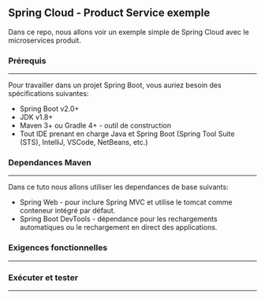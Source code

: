 ## Spring Cloud - Product Service exemple
Dans ce repo, nous allons voir un exemple simple de Spring Cloud avec le microservices produit.

### Prérequis
---
Pour travailler dans un projet Spring Boot, vous auriez besoin des spécifications suivantes:<br/>
- Spring Boot v2.0+<br/>
- JDK v1.8+<br/>
- Maven 3+ ou Gradle 4+ - outil de construction<br/>
- Tout IDE prenant en charge Java et Spring Boot (Spring Tool Suite (STS), IntelliJ, VSCode, NetBeans, etc.)<br/>

### Dependances Maven
---
Dans ce tuto nous allons utiliser les dependances de base suivants:<br/>
- Spring Web - pour inclure Spring MVC et utilise le tomcat comme conteneur intégré par défaut.<br/>
- Spring Boot DevTools - dépendance pour les rechargements automatiques ou le rechargement en direct des applications.<br/>

### Exigences fonctionnelles
---


### Exécuter et tester
---
